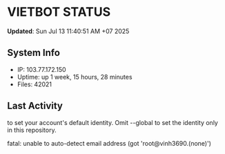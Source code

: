 # VIETBOT STATUS
**Updated**: Sun Jul 13 11:40:51 AM +07 2025

## System Info
- IP: 103.77.172.150
- Uptime: up 1 week, 15 hours, 28 minutes
- Files: 42021

## Last Activity

to set your account's default identity.
Omit --global to set the identity only in this repository.

fatal: unable to auto-detect email address (got 'root@vinh3690.(none)')
